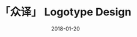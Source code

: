 ---
date: 2018-01-20
published: true
title: "  「众译」 Logotype Design"
description: "  「众译」 Logotype Design"
categories: Logotype
disciplines: Logotype
media: 
ownership: Personal
client:
time_period: 2018
thumbnail: "/projects/zhong-thumbnail.png"

intro: |
  > <i>Roma can be built in a day.</i>
  <p>The platform "Zhongyi" is a collaborative translation platform aimed at completing translation projects quickly and efficiently. The founder hopes that its logo can reflect the following platform characteristics: 1. Collaborative crowdsourcing; 2. Speed and efficiency..</p>

content_layout:
  - section_layout: 1col-narrow
    images:
      - caption:
        description:
        url: '/projects/zhong-1.png'
        width: 
        height: 

  - section_layout: 1col-narrow
    images:
      - caption:
        description:
        url: '/projects/zhong-detail.png'
        width: 
        height: 

  - section_layout: 1col-narrow
    images:
      - caption:
        description:
        url: '/projects/zhong-2.png'
        width: 
        height: 

  - section_layout: 1col-narrow
    images:
      - caption:
        description:
        url: '/projects/zhong-3.png'
        width: 
        height: 

  - section_layout: 1col-narrow
    images:
      - caption:
        description:
        url: '/projects/zhong-4.png'
        width: 
        height: 
---